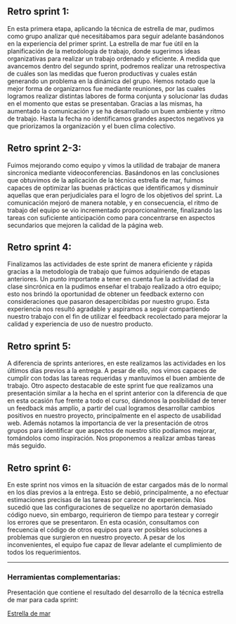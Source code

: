 ## Retro sprint 1: 

En esta primera etapa, aplicando la técnica de estrella de mar, pudimos como grupo analizar qué necesitábamos para seguir adelante basándonos en la experiencia del primer sprint.
La estrella de mar fue útil en la planificación de la metodología de trabajo, donde sugerimos ideas organizativas para realizar un trabajo ordenado y eficiente. A medida que avancemos dentro del segundo sprint, podremos realizar una retrospectiva de cuáles son las medidas que fueron productivas y cuales están generando un problema en la dinámica del grupo.
Hemos notado que la mejor forma de organizarnos fue mediante reuniones, por las cuales logramos realizar distintas labores de forma conjunta y solucionar las dudas en el momento que estas se presentaban. Gracias a las mismas, ha aumentado la comunicación y se ha desarrollado un buen  ambiente y ritmo de trabajo. Hasta la fecha no identificamos grandes aspectos negativos ya que priorizamos la organización y el buen clima colectivo.


## Retro sprint 2-3: 

Fuimos mejorando como equipo y vimos la utilidad de trabajar de manera sincronica mediante videoconferencias. Basándonos en las conclusiones que obtuvimos de la aplicación de la técnica estrella de mar, fuimos capaces de optimizar las buenas prácticas que identificamos y disminuir aquellas que eran perjudiciales para el logro de los objetivos del sprint. 
La comunicación mejoró de manera notable, y en consecuencia, el ritmo de trabajo del equipo se vio incrementado proporcionalmente, finalizando las tareas con suficiente anticipación como para concentrarse en aspectos secundarios que mejoren la calidad de la página web. 

## Retro sprint 4: 

Finalizamos las actividades de este sprint de manera eficiente y rápida gracias a la metodología de trabajo que fuimos adquiriendo de etapas anteriores. Un punto importante a tener en cuenta fue la actividad de la clase sincrónica en la pudimos enseñar el trabajo realizado a otro equipo; esto nos brindó la oportunidad de obtener un feedback externo con consideraciones que pasaron desapercibidas por nuestro grupo. Esta experiencia nos resultó agradable y aspiramos a seguir compartiendo nuestro trabajo con el fin de utilizar el feedback recolectado para mejorar la calidad y experiencia de uso de nuestro producto. 

## Retro sprint 5: 
A diferencia de sprints anteriores, en este realizamos las actividades en los últimos días previos a la entrega. A pesar de ello, nos vimos capaces de cumplir con todas las tareas requeridas y mantuvimos el buen ambiente de trabajo. Otro aspecto destacable de este sprint fue que realizamos una presentación similar a la hecha en el sprint anterior con la diferencia de que en esta ocasión fue frente a todo el curso, dándonos la posibilidad de tener un feedback más amplío, a partir del cual logramos desarrollar cambios positivos en nuestro proyecto, principalmente en el aspecto de usabilidad web. Además notamos la importancia de ver la presentación de otros grupos para identificar que aspectos de nuestro sitio podiamos mejorar, tomándolos como inspiración. Nos proponemos a realizar ambas tareas más seguido.

## Retro sprint 6: 
En este sprint nos vimos en la situación de estar cargados más de lo normal en los días previos a la entrega. Esto se debió, principalmente, a no efectuar estimaciones precisas de las tareas por carecer de experiencia. Nos sucedió que las configuraciones de sequelize no aportarón demasiado código nuevo, sin embargo, requirieron de tiempo para testear y corregir los errores que se presentaron. En esta ocasión, consultamos con frecuencia el código de otros equipos para ver posibles soluciones a problemas que surgieron en nuestro proyecto. A pesar de los inconvenientes, el equipo fue capaz de llevar adelante el cumplimiento de todos los requerimientos. 


-------------------------

### Herramientas complementarias: 

Presentación que contiene el resultado del desarrollo de la técnica estrella de mar para cada sprint:


[Estrella de mar](https://jamboard.google.com/d/1Khj4UZIrJyZ3DbiwY_0vybLB7H1qyaM_SIDqmZvYCgs/viewer)
